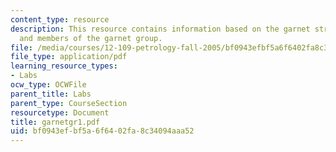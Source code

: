 ```yaml
---
content_type: resource
description: This resource contains information based on the garnet structure, identification,
  and members of the garnet group.
file: /media/courses/12-109-petrology-fall-2005/bf0943efbf5a6f6402fa8c34094aaa52_garnetgr1.pdf
file_type: application/pdf
learning_resource_types:
- Labs
ocw_type: OCWFile
parent_title: Labs
parent_type: CourseSection
resourcetype: Document
title: garnetgr1.pdf
uid: bf0943ef-bf5a-6f64-02fa-8c34094aaa52
---
```

